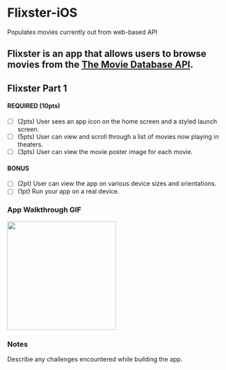 # Flixster-iOS
Populates movies currently out from web-based API

Flixster is an app that allows users to browse movies from the [The Movie Database API](http://docs.themoviedb.apiary.io/#).
---

## Flixster Part 1

#### REQUIRED (10pts)
- [ ] (2pts) User sees an app icon on the home screen and a styled launch screen.
- [ ] (5pts) User can view and scroll through a list of movies now playing in theaters.
- [ ] (3pts) User can view the movie poster image for each movie.

#### BONUS
- [ ] (2pt) User can view the app on various device sizes and orientations.
- [ ] (1pt) Run your app on a real device.

### App Walkthrough GIF

<img src="https://user-images.githubusercontent.com/40500769/190826670-7057d24f-ba8f-428e-8e07-b98c9f4d3f0e.gif" width=250/>

### Notes
Describe any challenges encountered while building the app.
